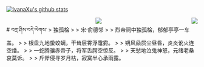 [![IvanaXu's github stats](https://github-readme-stats.vercel.app/api?username=IvanaXu&show_icons=true&theme=vue-dark)](https://github.com/anuraghazra/github-readme-stats)
<div align="center">
<img align="right" src="https://github-readme-stats.vercel.app/api/top-langs/?username=IvanaXu&langs_count=3&theme=graywhite" />
<img src="https://github-readme-stats.vercel.app/api/wakatime?username=IvanaXu&layout=compact&langs_count=6&hide_title=True&theme=vue-dark" />
</div>
# བཀྲ་ཤིས་བདེ་ལེགས་
> 独孤桧
>
> 宋·俞德邻
>
> 烈帝祠中独孤桧，郁郁亭亭一车盖。
> 
> 根盘九地蛰蛟螭，干耸层霄浮霮䨴。
> 
> 朔风赑屃尘昼昏，炎炎讹火连空燔。
> 
> 一蛇腾骧赤帝子，将军舌腭空惊反。
> 
> 天愁地泣鬼神怒，元绪老桑哀莫诉。
> 
> 斤斧侵寻岁月枯，寂寞半心承雨露。